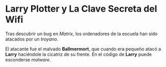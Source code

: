 # Larry Plotter y La Clave Secreta del Wifi

Tras descubrir un bug en *Matrix*, los ordenadores de la escuela han sido atacados por un *troyano*.

El atacante fue el malvado **Ballmermort**, que cuando era pequeño atacó a **Larry** haciéndole la cicatriz de su frente.
En el código de **Larry** puede esconderse *malware*.
